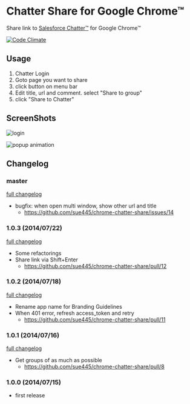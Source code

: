 # Chatter Share for Google Chrome™
Share link to [Salesforce Chatter™](https://www.salesforce.com/chatter/) for Google Chrome™

[![Code Climate](https://codeclimate.com/github/sue445/chrome-chatter-share.png)](https://codeclimate.com/github/sue445/chrome-chatter-share)

## Usage
1. Chatter Login
2. Goto page you want to share
3. click button on menu bar
4. Edit title, url and comment. select "Share to group" 
5. click "Share to Chatter"

## ScreenShots
![login](https://cloud.githubusercontent.com/assets/608755/3572255/ee7a6b16-0b65-11e4-896c-3efc235fcb90.png)
 
![popup animation](https://cloud.githubusercontent.com/assets/608755/3572332/d4ea5bb0-0b66-11e4-8f3e-c793a28bf794.gif)

## Changelog
### master
[full changelog](https://github.com/sue445/chrome-chatter-share/compare/1.0.3...master)

* bugfix: when open multi window, show other url and title
  * https://github.com/sue445/chrome-chatter-share/issues/14

### 1.0.3 (2014/07/22)
[full changelog](https://github.com/sue445/chrome-chatter-share/compare/1.0.2...1.0.3)

* Some refactorings
* Share link via Shift+Enter
  * https://github.com/sue445/chrome-chatter-share/pull/12

### 1.0.2 (2014/07/18)
[full changelog](https://github.com/sue445/chrome-chatter-share/compare/1.0.1...1.0.2)

* Rename app name for Branding Guidelines
* When 401 error, refresh access_token and retry
  * https://github.com/sue445/chrome-chatter-share/pull/11

### 1.0.1 (2014/07/16)
[full changelog](https://github.com/sue445/chrome-chatter-share/compare/1.0.0...1.0.1)

* Get groups of as much as possible
  * https://github.com/sue445/chrome-chatter-share/pull/8

### 1.0.0 (2014/07/15)
* first release
